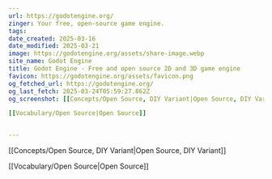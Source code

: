 ```yaml
---
url: https://godotengine.org/
zinger: Your free, open‑source game engine.
tags: 
date_created: 2025-03-16
date_modified: 2025-03-21
image: https://godotengine.org/assets/share-image.webp
site_name: Godot Engine
title: Godot Engine - Free and open source 2D and 3D game engine
favicon: https://godotengine.org/assets/favicon.png
og_fetched_url: https://godotengine.org/
og_last_fetch: 2025-03-24T05:59:27.862Z
og_screenshot: [[Concepts/Open Source, DIY Variant|Open Source, DIY Variant]]

[[Vocabulary/Open Source|Open Source]]


---
```

[[Concepts/Open Source, DIY Variant|Open Source, DIY Variant]]

[[Vocabulary/Open Source|Open Source]]

